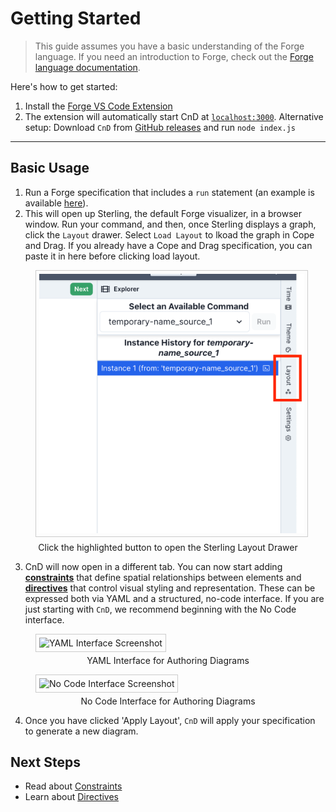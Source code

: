 # Getting Started


> This guide assumes you have a basic understanding of the Forge language. If you need an introduction to Forge,
> check out the [Forge language documentation](https://csci1710.github.io/forge-documentation/getting-started/installation.html).

Here's how to get started:


1. Install the [Forge VS Code Extension](https://marketplace.visualstudio.com/items?itemName=SiddharthaPrasad.forge-language-server)
2. The extension will automatically start CnD at [`localhost:3000`](http://localhost:3000). Alternative setup: Download `CnD` from [GitHub releases](https://github.com/sidprasad/copeanddrag/releases) and run `node index.js`



---


## Basic Usage

1. Run a Forge specification that includes a `run` statement (an example is available [here](https://github.com/tnelson/Forge/blob/main/forge/examples/oopsla24/goat_cabbage_wolf.frg)).
2. This will open up Sterling, the default Forge visualizer, in a browser window. 
Run your command, and then, once Sterling displays a graph, click the `Layout` drawer.
 Select `Load Layout` to lkoad the graph in Cope and Drag. If you already have a Cope and Drag specification, you can 
paste it in here before clicking load layout.


<figure>
    <img src="img/sterling-layout.png" alt="No Code Interface Screenshot" style="max-height: 500px; width: auto; border: 1px solid #ccc; padding: 5px;">
    <figcaption style="text-align: center; margin-top: 5px;">Click the highlighted button to open the Sterling Layout Drawer</figcaption>
</figure>



3. CnD will now open in a different tab. You can now start adding **[constraints](constraints.md)** that define spatial relationships between elements and **[directives](directives.md)** that control visual styling and representation.
These can be expressed both via YAML and a structured, no-code interface. 
If you are just starting with `CnD`, we recommend beginning with the No Code interface.

<figure>
    <img src="img/code.png" alt="YAML Interface Screenshot" style="max-height: 500px; width: auto; border: 1px solid #ccc; padding: 5px;">
    <figcaption style="text-align: center; margin-top: 5px;">YAML Interface for Authoring Diagrams</figcaption>
</figure>

<figure>
    <img src="img/nocode.png" alt="No Code Interface Screenshot" style="max-height: 500px; width: auto; border: 1px solid #ccc; padding: 5px;">
    <figcaption style="text-align: center; margin-top: 5px;">No Code Interface for Authoring Diagrams</figcaption>
</figure>

4. Once you have clicked 'Apply Layout', `CnD` will apply your specification to generate a new diagram.


## Next Steps

- Read about [Constraints](constraints.md)
- Learn about [Directives](directives.md)